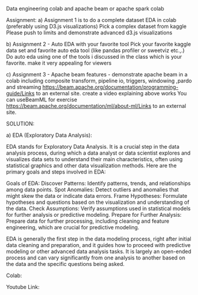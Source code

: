 Data engineering colab and apache beam or apache spark colab

Assignment:
a) Assignment 1 is to do a complete dataset EDA in colab (preferably using D3.js visualizations)
Pick a complex dataset from kaggle 
Please push to limits and demonstrate advanced d3.js visualizations 

b) Assignment 2 - Auto EDA with your favorite tool
Pick your favorite kaggle data set and favorite auto eda tool (like pandas profiler or sweetviz etc.,.) 
Do auto eda using one of the tools i discussed in the class which is your favorite. make it very appealing for viewers

c) Assignment 3 - Apache beam features - demonstrate apache beam in a colab including composite transform, pipeline io, triggers, windowing ,pardo and streaming
https://beam.apache.org/documentation/programming-guide/Links to an external site.
create a video explaining above works 
You can useBeamML for exercise https://beam.apache.org/documentation/ml/about-ml/Links to an external site.

SOLUTION:

a) EDA (Exploratory Data Analysis):

EDA stands for Exploratory Data Analysis. It is a crucial step in the data analysis process, during which a data analyst or data scientist explores and visualizes data sets to understand their main characteristics, often using statistical graphics and other data visualization methods. Here are the primary goals and steps involved in EDA:

Goals of EDA:
Discover Patterns: Identify patterns, trends, and relationships among data points.
Spot Anomalies: Detect outliers and anomalies that might skew the data or indicate data errors.
Frame Hypotheses: Formulate hypotheses and questions based on the visualization and understanding of the data.
Check Assumptions: Verify assumptions used in statistical models for further analysis or predictive modeling.
Prepare for Further Analysis: Prepare data for further processing, including cleaning and feature engineering, which are crucial for predictive modeling.

EDA is generally the first step in the data modeling process, right after initial data cleaning and preparation, and it guides how to proceed with predictive modeling or other advanced data analysis tasks. It is largely an open-ended process and can vary significantly from one analysis to another based on the data and the specific questions being asked.

Colab:

Youtube Link:
